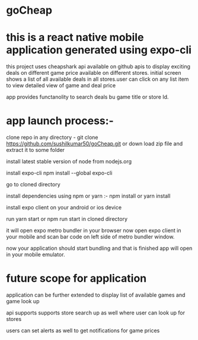 # goCheap

# this is a react native mobile application generated using expo-cli

this project uses cheapshark api available on github apis to display exciting deals on different game price available on different stores.
initial screen shows a list of all available deals in all stores.user can click on any list item to view detailed view of game and deal price

app provides functanolity to search deals bu game title or store Id.

# app launch process:-

clone repo in any directory - git clone https://github.com/sushilkumar50/goCheap.git
or down load zip file and extract it to some folder

install latest stable version of node from nodejs.org

install expo-cli npm install --global expo-cli

go to cloned directory

install dependencies using npm or yarn :- npm install or yarn install

install expo client on your android or ios device

run yarn start or npm run start in cloned directory

it will open expo metro bundler in your browser now open expo client in your mobile and scan bar code on left side of metro bundler window.

now your application should start bundling and that is finished app will open in your mobile emulator.

# future scope for application

application can be further extended to display list of available games and game look up

api supports supports store search up as well where user can look up for stores

users can set alerts as well to get notifications for game prices
